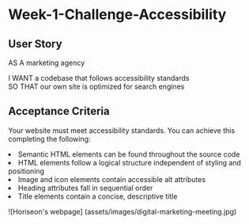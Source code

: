 # Week-1-Challenge-Accessibility

## User Story

AS A marketing agency
<section> I WANT a codebase that follows accessibility standards
<section> SO THAT our own site is optimized for search engines



## Acceptance Criteria 
Your website must meet accessibility standards. You can achieve this completing the following:

<li> Semantic HTML elements can be found throughout the source code
<li> HTML elements follow a logical structure independent of styling and positioning
<li> Image and icon elements contain accessible alt attributes
<li> Heading attributes fall in sequential order
<li> Title elements contain a concise, descriptive title

![Horiseon's webpage] (assets/images/digital-marketing-meeting.jpg)
